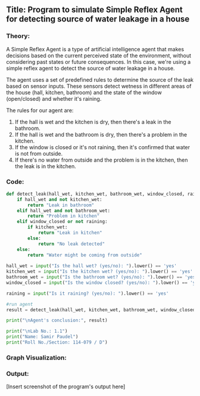 

## Title: Program to simulate Simple Reflex Agent for detecting source of water leakage in a house

### Theory:
A Simple Reflex Agent is a type of artificial intelligence agent that makes decisions based on the current perceived state of the environment, without considering past states or future consequences. In this case, we're using a simple reflex agent to detect the source of water leakage in a house.

The agent uses a set of predefined rules to determine the source of the leak based on sensor inputs. These sensors detect wetness in different areas of the house (hall, kitchen, bathroom) and the state of the window (open/closed) and whether it's raining.

The rules for our agent are:
1. If the hall is wet and the kitchen is dry, then there's a leak in the bathroom.
2. If the hall is wet and the bathroom is dry, then there's a problem in the kitchen.
3. If the window is closed or it's not raining, then it's confirmed that water is not from outside.
4. If there's no water from outside and the problem is in the kitchen, then the leak is in the kitchen.

### Code:
```python
def detect_leak(hall_wet, kitchen_wet, bathroom_wet, window_closed, raining):
    if hall_wet and not kitchen_wet:
        return "Leak in bathroom"
    elif hall_wet and not bathroom_wet:
        return "Problem in kitchen"
    elif window_closed or not raining:
        if kitchen_wet:
            return "Leak in kitchen"
        else:
            return "No leak detected"
    else:
        return "Water might be coming from outside"
    
hall_wet = input("Is the hall wet? (yes/no): ").lower() == 'yes'
kitchen_wet = input("Is the kitchen wet? (yes/no): ").lower() == 'yes'
bathroom_wet = input("Is the bathroom wet? (yes/no): ").lower() == 'yes'
window_closed = input("Is the window closed? (yes/no): ").lower() == 'yes'

raining = input("Is it raining? (yes/no): ").lower() == 'yes'

#run agent
result = detect_leak(hall_wet, kitchen_wet, bathroom_wet, window_closed, raining)

print("\nAgent's conclusion:", result)

print("\nLab No.: 1.1")
print("Name: Samir Paudel")
print("Roll No./Section: 114-079 / D")

```

### Graph Visualization:



### Output:
[Insert screenshot of the program's output here]

